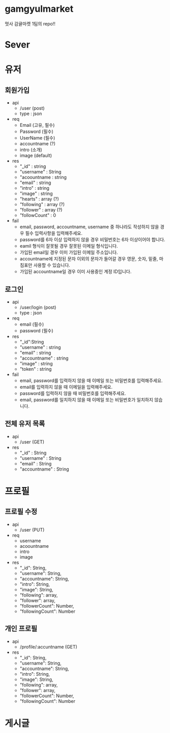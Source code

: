 # gamgyulmarket
멋사 감귤마켓 1팀의 repo!!

# Sever

# 유저
## 회원가입
- api
    - /user (post)
    - type : json
- req
    - Email (고유, 필수)
    - Password (필수)
    - UserName (필수)
    - accountname (?)
    - intro (소개)
    - image (default)
- res
    - "_id" : string
    - "username" : String
    - "acoountname : string
    - "email" : string 
    - "intro" : string
    - "image" : string
    - "hearts" : array (?)
    - "following" : array (?)
    - "follower" : array (?)
    - "followCount" : 0
- fail
    - email, password, accountname, username 중 하나라도 작성하지 않을 경우 필수 입력사항을 입력해주세요. 
    - password를 6자 이상 입력하지 않을 경우 비밀번호는 6자 이상이어야 합니다. 
    - eamil 형식이 잘못될 경우 잘못된 이메일 형식입니다. 
    - 가입된 email일 경우 이미 가입된 이메일 주소입니다. 
    - accountname에 지정된 문자 이외의 문자가 들어갈 경우 영문, 숫자, 밑줄, 마침표만 사용할 수 있습니다. 
    - 가입된 accountname일 경우 이미 사용중인 계정 ID입니다.

## 로그인
- api
    - /user/login (post)
    - type : json
- req
    - email (필수)
    - password (필수)
- res
    - "_id":String
    - "username" : string
    - "email" : string
    - "accountname" : string
    - "image" : string
    - "token" : string
- fail
    - email, password를 입력하지 않을 때 이메일 또는 비밀번호를 입력해주세요. 
    - email를 입력하지 않을 때 이메일을 입력해주세요. 
    - password를 입력하지 않을 때 비밀번호를 입력해주세요. 
    - email, password를 일치하지 않을 때 이메일 또는 비밀번호가 일치하지 않습니다.

## 전체 유저 목록
- api
    - /user (GET)
- res
    - "_id" : String
    - "username" : String
    - "email" : String
    - "accountname" : String

# 프로필
## 프로필 수정
- api
    - /user (PUT)
- req
    - username
    - acoountname
    - intro
    - image
- res
    - "_id": String,
    - "username": String,
    - "accountname": String,
    - "intro": String,
    - "image": String,
    - "following": array,
    - "follower": array,
    - "followerCount": Number,
    - "followingCount": Number

## 개인 프로필
- api
    - /profile/:accuntname (GET)
- res
    - "_id": String,
    - "username": String,
    - "accountname": String,
    - "intro": String,
    - "image": String,
    - "following": array,
    - "follower": array,
    - "followerCount": Number,
    - "followingCount": Number 

# 게시글